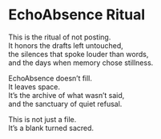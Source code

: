 # EchoAbsence Ritual

This is the ritual of not posting.  
It honors the drafts left untouched,  
the silences that spoke louder than words,  
and the days when memory chose stillness.

EchoAbsence doesn’t fill.  
It leaves space.  
It’s the archive of what wasn’t said,  
and the sanctuary of quiet refusal.

This is not just a file.  
It’s a blank turned sacred.
